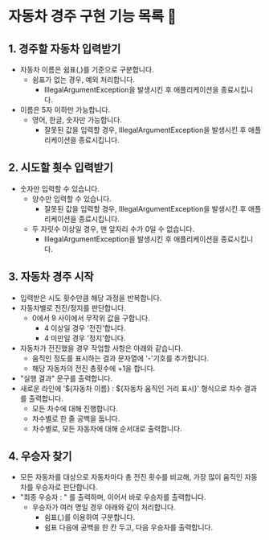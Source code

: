 # 자동차 경주 구현 기능 목록 📜

## 1. 경주할 자동차 입력받기

- 자동차 이름은 쉼표(,)를 기준으로 구분합니다.
    - 쉼표가 없는 경우, 예외 처리합니다.
        - IllegalArgumentException을 발생시킨 후 애플리케이션을 종료시킵니다.
- 이름은 5자 이하만 가능합니다.
    - 영어, 한글, 숫자만 가능합니다.
        - 잘못된 값을 입력할 경우, IllegalArgumentException을 발생시킨 후 애플리케이션을 종료시킵니다.

## 2. 시도할 횟수 입력받기

- 숫자만 입력할 수 있습니다.
    - 양수만 입력할 수 있습니다.
        - 잘못된 값을 입력할 경우, IllegalArgumentException을 발생시킨 후 애플리케이션을 종료시킵니다.
    - 두 자릿수 이상일 경우, 맨 앞자리 수가 0일 수 없습니다.
        - IllegalArgumentException을 발생시킨 후 애플리케이션을 종료시킵니다.

## 3. 자동차 경주 시작

- 입력받은 시도 횟수만큼 해당 과정을 반복합니다.
- 자동차별로 전진/정지를 판단합니다.
    - 0에서 9 사이에서 무작위 값을 구합니다.
        - 4 이상일 경우 '전진'합니다.
        - 4 미만일 경우 '정지'합니다.
- 자동차가 전진했을 경우 작업할 사항은 아래와 같습니다.
    - 움직인 정도를 표시하는 결과 문자열에 '-'기호를 추가합니다.
    - 해당 자동차의 전진 총횟수에 +1을 합니다.
- "실행 결과" 문구를 출력합니다.
- 새로운 라인에 '${자동차 이름} : ${자동차 움직인 거리 표시}' 형식으로 차수 결과를 출력합니다.
    - 모든 차수에 대해 진행합니다.
    - 차수별로 한 줄 공백을 둡니다.
    - 차수별로, 모든 자동차에 대해 순서대로 출력합니다.

## 4. 우승자 찾기

- 모든 자동차를 대상으로 자동차마다 총 전진 횟수를 비교해, 가장 많이 움직인 자동차를 우승자로 판단합니다.
- "최종 우승자 : " 를 출력하며, 이어서 바로 우승자를 출력합니다.
    - 우승자가 여러 명일 경우 아래와 같이 처리합니다.
        - 쉼표(,)를 이용하여 구분합니다.
        - 쉼표 다음에 공백을 한 칸 두고, 다음 우승자를 출력합니다.